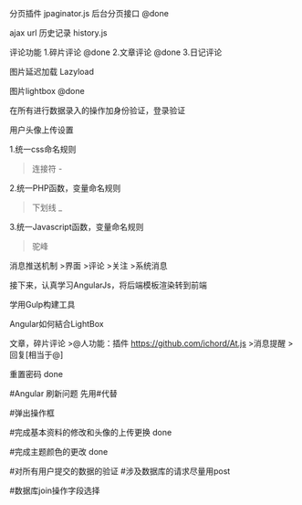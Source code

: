 分页插件 jpaginator.js
后台分页接口 @done

ajax url 历史记录 history.js

评论功能
1.碎片评论 @done
2.文章评论 @done
3.日记评论

图片延迟加载 Lazyload

图片lightbox @done

在所有进行数据录入的操作加身份验证，登录验证

用户头像上传设置

1.统一css命名规则
>连接符 -

2.统一PHP函数，变量命名规则
>下划线 _

3.统一Javascript函数，变量命名规则
>驼峰

消息推送机制
    >界面
    >评论
    >关注
    >系统消息

接下来，认真学习AngularJs，将后端模板渲染转到前端

学用Gulp构建工具

Angular如何結合LightBox

文章，碎片评论
    >@人功能：插件 https://github.com/ichord/At.js
    >消息提醒
    >回复[相当于@]

重置密码 done

#Angular 刷新问题 先用#代替

#弹出操作框

#完成基本资料的修改和头像的上传更换 done 

#完成主题颜色的更改 done

#对所有用户提交的数据的验证
#涉及数据库的请求尽量用post

#数据库join操作字段选择